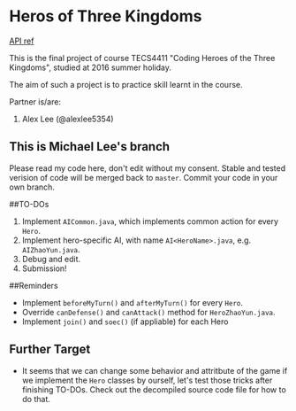 # Heros of Three Kingdoms
[API ref](http://www.comp.hkbu.edu.hk/~mandel/kingdom/)

This is the final project of course TECS4411 "Coding Heroes of the Three Kingdoms", studied at 2016 summer holiday.

The aim of such a project is to practice skill learnt in the course.

Partner is/are: 

1. Alex Lee (@alexlee5354)

## This is Michael Lee's branch
Please read my code here, don't edit without my consent.
Stable and tested verision of code will be merged back to `master`.
Commit your code in your own branch.

##TO-DOs
1. Implement `AICommon.java`, which implements common action for every `Hero`.
2. Implement hero-specific AI, with name `AI<HeroName>.java`, e.g. `AIZhaoYun.java`.
3. Debug and edit.
4. Submission!

##Reminders
* Implement `beforeMyTurn()` and `afterMyTurn()` for every `Hero`.
* Override `canDefense()` and `canAttack()` method for `HeroZhaoYun.java`.
* Implement `join()` and `soec()` (if appliable) for each Hero

## Further Target
* It seems that we can change some behavior and attritbute of the game if we implement the `Hero` classes by ourself, let's test those tricks after finishing TO-DOs. Check out the decompiled source code file for how to do that.
